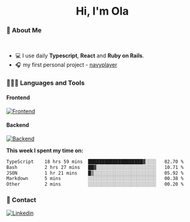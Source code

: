 <h1 align="center">Hi, I'm Ola</h1>

### 💅 About Me

<br/>

- 💻 I use daily **Typescript**, **React** and **Ruby on Rails**.
- 🎧 my first personal project - [navyplayer](https://navyplayer.netlify.app/)

### 👩🏻‍💻 Languages and Tools

#### Frontend

[![Frontend](https://skillicons.dev/icons?i=react,nextjs,ts,js,html,css,scss,tailwind)](https://skillicons.dev)

#### Backend
[![Backend](https://skillicons.dev/icons?i=nodejs,express,nestjs,rails,graphql)](https://skillicons.dev)

**This week I spent my time on:**

<!--START_SECTION:waka-->

```txt
TypeScript    18 hrs 59 mins  ████████████████████▓░░░░   82.70 %
Bash          2 hrs 27 mins   ██▓░░░░░░░░░░░░░░░░░░░░░░   10.71 %
JSON          1 hr 21 mins    █▒░░░░░░░░░░░░░░░░░░░░░░░   05.92 %
Markdown      5 mins          ░░░░░░░░░░░░░░░░░░░░░░░░░   00.38 %
Other         2 mins          ░░░░░░░░░░░░░░░░░░░░░░░░░   00.20 %
```

<!--END_SECTION:waka-->

### 📨 Contact
  
[![Linkedin](https://skillicons.dev/icons?i=linkedin)](https://linkedin.com/in/aleksandra-kamińska)
